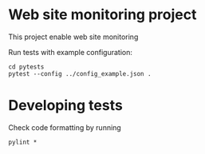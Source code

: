 
# Web site monitoring project

This project enable web site monitoring


Run tests with example configuration:
```
cd pytests 
pytest --config ../config_example.json .
```


# Developing tests

Check code formatting by running
```
pylint *
```